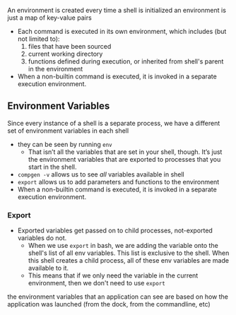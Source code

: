 
An environment is created every time a shell is initialized
an environment is just a map of key-value pairs
- Each command is executed in its own environment, which includes (but not limited to):
	1. files that have been sourced
	2. current working directory
	3. functions defined during execution, or inherited from shell's parent in the environment
- When a non-builtin command is executed, it is invoked in a separate execution environment.

## Environment Variables
Since every instance of a shell is a separate process, we have a different set of environment variables in each shell
- they can be seen by running `env`
	- That isn’t all the variables that are set in your shell, though. It’s just the environment variables that are exported to processes that you start in the shell.
- `compgen -v` allows us to see *all* variables available in shell
- `export` allows us to add parameters and functions to the environment
- When a non-builtin command is executed, it is invoked in a separate execution environment.

### Export
- Exported variables get passed on to child processes, not-exported variables do not.
	- When we use `export` in bash, we are adding the variable onto the shell's list of all env variables. This list is exclusive to the shell. When this shell creates a child process, all of these env variables are made available to it.
	- This means that if we only need the variable in the current environment, then we don't need to use `export`

the environment variables that an application can see are based on how the application was launched (from the dock, from the commandline, etc)
